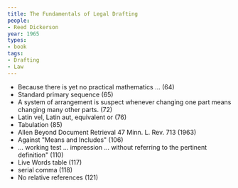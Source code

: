 ```yaml
---
title: The Fundamentals of Legal Drafting
people:
- Reed Dickerson
year: 1965
types:
- book
tags:
- Drafting
- Law
---
```


- Because there is yet no practical mathematics ... (64)
- Standard primary sequence (65)
- A system of arrangement is suspect whenever changing one part means changing many other parts. (72)
- Latin vel, Latin aut, equivalent or (76)
- Tabulation (85)
- Allen Beyond Document Retrieval 47 Minn. L. Rev. 713 (1963)
- Against "Means and Includes" (106)
- ... working test ... impression ... without referring to the pertinent definition" (110)
- Live Words table (117)
- serial comma (118)
- No relative references (121)
